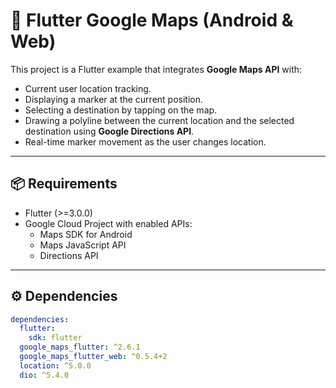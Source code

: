 # 🚀 Flutter Google Maps (Android & Web)

This project is a Flutter example that integrates **Google Maps API** with:
- Current user location tracking.
- Displaying a marker at the current position.
- Selecting a destination by tapping on the map.
- Drawing a polyline between the current location and the selected destination using **Google Directions API**.
- Real-time marker movement as the user changes location.

---

## 📦 Requirements

- Flutter (>=3.0.0)
- Google Cloud Project with enabled APIs:
  - Maps SDK for Android
  - Maps JavaScript API
  - Directions API

---

## ⚙️ Dependencies

```yaml
dependencies:
  flutter:
    sdk: flutter
  google_maps_flutter: ^2.6.1
  google_maps_flutter_web: ^0.5.4+2
  location: ^5.0.0
  dio: ^5.4.0
